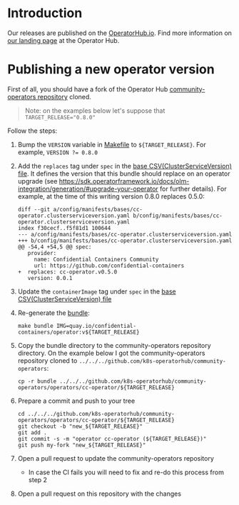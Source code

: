 # Introduction

Our releases are published on the [OperatorHub.io](https://operatorhub.io). Find more information on [our landing page](https://operatorhub.io/operator/cc-operator) at the Operator Hub.

# Publishing a new operator version

First of all, you should have a fork of the Operator Hub [community-operators repository](https://github.com/k8s-operatorhub/community-operators) cloned.

>Note: on the examples below let's suppose that `TARGET_RELEASE="0.8.0"`

Follow the steps:

1. Bump the `VERSION` variable in [Makefile](../Makefile) to `${TARGET_RELEASE}`. For example, `VERSION ?= 0.8.0`

2. Add the `replaces` tag under `spec` in the [base CSV(ClusterServiceVersion) file](../config/manifests/bases/cc-operator.clusterserviceversion.yaml). It defines the version that this bundle should replace on an operator upgrade (see https://sdk.operatorframework.io/docs/olm-integration/generation/#upgrade-your-operator for further details). For example, at the time of this writing version 0.8.0 replaces 0.5.0:
   ```
   diff --git a/config/manifests/bases/cc-operator.clusterserviceversion.yaml b/config/manifests/bases/cc-operator.clusterserviceversion.yaml
   index f30cecf..f5f81d1 100644
   --- a/config/manifests/bases/cc-operator.clusterserviceversion.yaml
   +++ b/config/manifests/bases/cc-operator.clusterserviceversion.yaml
   @@ -54,4 +54,5 @@ spec:
      provider:
        name: Confidential Containers Community
        url: https://github.com/confidential-containers
   +  replaces: cc-operator.v0.5.0
      version: 0.0.1
   ```
3. Update the `containerImage` tag under `spec` in the [base CSV(ClusterServiceVersion) file](../config/manifests/bases/cc-operator.clusterserviceversion.yaml)

4. Re-generate the [bundle](../bundle/):
   ```shell
   make bundle IMG=quay.io/confidential-containers/operator:v${TARGET_RELEASE}
   ```

5. Copy the bundle directory to the community-operators repository directory. On the example below I got the community-operators repository cloned to `../../../github.com/k8s-operatorhub/community-operators`: 
   ```shell
   cp -r bundle ../../../github.com/k8s-operatorhub/community-operators/operators/cc-operator/${TARGET_RELEASE}
   ```

6. Prepare a commit and push to your tree
   ```
   cd ../../../github.com/k8s-operatorhub/community-operators/operators/cc-operator/${TARGET_RELEASE}
   git checkout -b "new_${TARGET_RELEASE}"
   git add .
   git commit -s -m "operator cc-operator (${TARGET_RELEASE})"
   git push my-fork "new_${TARGET_RELEASE}"
   ```

7. Open a pull request to update the community-operators repository
   * In case the CI fails you will need to fix and re-do this process from step 2

8. Open a pull request on this repository with the changes
